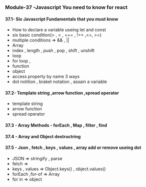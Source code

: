 ### Module-37 -Javascript You need to know for react

#### 37.1- Six Javascript Fundamentals that you must know
- How to declare a variable useing let and const
- six basic condition(> , < , === , !== ,<=, >=)
 - multiple conditions => && , ||
- Array
 - index , length , push , pop , shift , unshift 
- loop
 - for loop , 
- function
- object
 - access property by name 3 ways
  - dot notition , braket notation , assain a variable

  #### 37.2- Template string ,arrow function ,spread operator
  - template string
  - arrow function 
  - spread operator

  #### 37.3 - Array Methods - forEach , Map , filter , find
  
  #### 37.4 - Array and Object destructring

  #### 37.5 - Json , fetch , keys , values , array add or remove useing dot
  - JSON => stringify , parse
  - fetch => 
  - keys , values => Object.keys() , object.values()
  - forEach ,for-of => Array 
  - for in => object
